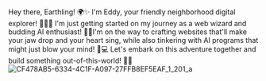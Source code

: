 


Hey there, Earthling! 🌍✨ I'm Eddy, your friendly neighborhood digital explorer! 👨‍💻🚀 I'm just getting started on my journey as a web wizard and budding AI enthusiast! 🤖💡I'm on the way to crafting websites that'll make your jaw drop and your heart sing, while also tinkering with AI programs that might just blow your mind! 🎉💻 Let's embark on this adventure together and build something out-of-this-world! 🌌👾
![CF478AB5-6334-4C1F-A097-27FFB8EF5EAF_1_201_a](https://github.com/user-attachments/assets/1001879c-1956-49b8-ac04-a6fcc29f2289)
